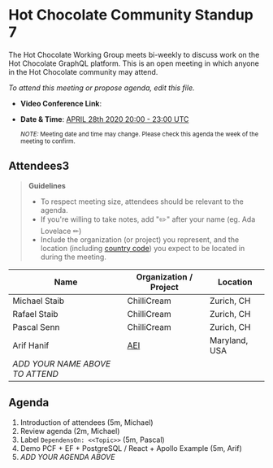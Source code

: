 # Hot Chocolate Community Standup 7

The Hot Chocolate Working Group meets bi-weekly to discuss work on the Hot Chocolate GraphQL platform. This is an open meeting in which anyone in the Hot Chocolate community may attend.

*To attend this meeting or propose agenda, edit this file.*

- **Video Conference Link**:   
- **Date & Time**: [APRIL 28th 2020 20:00 - 23:00 UTC](https://www.timeanddate.com/worldclock/meetingdetails.html?year=2020&month=4&day=28&hour=20&min=0&sec=0&p1=268&p2=22&p3=224)

  <small>*NOTE:* Meeting date and time may change. Please check this agenda the week of the meeting to confirm.</small>

## Attendees3

> **Guidelines**
> - To respect meeting size, attendees should be relevant to the agenda.
> - If you're willing to take notes, add "✏️" after your name (eg. Ada Lovelace ✏)
> - Include the organization (or project) you represent, and the location (including [country code](https://en.wikipedia.org/wiki/List_of_ISO_3166_country_codes#Current_ISO_3166_country_codes)) you expect to be located in during the meeting.

| Name                     | Organization / Project     | Location
| ------------------------ | -------------------------- | ------------------------
| Michael Staib            | ChilliCream                | Zurich, CH
| Rafael Staib             | ChilliCream                | Zurich, CH
| Pascal Senn              | ChilliCream                | Zurich, CH
| Arif Hanif               | [AEI](https://aeieng.com)  | Maryland, USA
| *ADD YOUR NAME ABOVE TO ATTEND*

## Agenda

1. Introduction of attendees (5m, Michael)
2. Review agenda (2m, Michael) 
3. Label `DependensOn: <<Topic>>` (5m, Pascal) 
4. Demo PCF + EF + PostgreSQL / React + Apollo Example (5m, Arif) 
3. *ADD YOUR AGENDA ABOVE*
